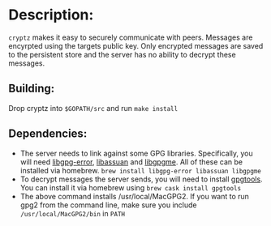 Description:
============

`cryptz` makes it easy to securely communicate with peers. Messages are encyrpted using the targets public key. Only encrypted messages are saved to the persistent store and the server has no ability to decrypt these messages.

Building:
---------

Drop cryptz into `$GOPATH/src` and run `make install`

Dependencies:
-------------

* The server needs to link against some GPG libraries. Specifically, you will need [libgpg-error][gpg-error], [libassuan][assuan] and [libgpgme][gpgme]. All of these can be installed via homebrew. `brew install libgpg-error libassuan libgpgme`
* To decrypt messages the server sends, you will need to install [gpgtools][gpgtools]. You can install it via homebrew using `brew cask install gpgtools`
* The above command installs /usr/local/MacGPG2. If you want to run gpg2 from the command line, make sure you include `/usr/local/MacGPG2/bin` in `PATH`

[gpg-error]: https://www.gnupg.org/related_software/libgpg-error/index.html "GnuPG libgpg-error"
[assuan]: https://www.gnupg.org/related_software/libassuan/index.html "GnuPG libassuan"
[gpgme]: https://www.gnupg.org/related_software/gpgme/index.html "GnuPG gpgme"
[gpgtools]: https://gpgtools.org "GnuPG gpgtools"

